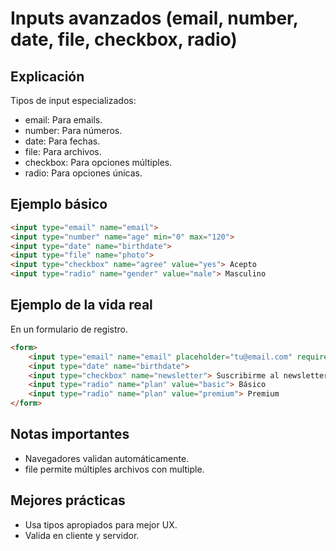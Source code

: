 # Inputs avanzados (email, number, date, file, checkbox, radio)

## Explicación

Tipos de input especializados:

- email: Para emails.
- number: Para números.
- date: Para fechas.
- file: Para archivos.
- checkbox: Para opciones múltiples.
- radio: Para opciones únicas.

## Ejemplo básico

```html
<input type="email" name="email">
<input type="number" name="age" min="0" max="120">
<input type="date" name="birthdate">
<input type="file" name="photo">
<input type="checkbox" name="agree" value="yes"> Acepto
<input type="radio" name="gender" value="male"> Masculino
```

## Ejemplo de la vida real

En un formulario de registro.

```html
<form>
    <input type="email" name="email" placeholder="tu@email.com" required>
    <input type="date" name="birthdate">
    <input type="checkbox" name="newsletter"> Suscribirme al newsletter
    <input type="radio" name="plan" value="basic"> Básico
    <input type="radio" name="plan" value="premium"> Premium
</form>
```

## Notas importantes

- Navegadores validan automáticamente.
- file permite múltiples archivos con multiple.

## Mejores prácticas

- Usa tipos apropiados para mejor UX.
- Valida en cliente y servidor.